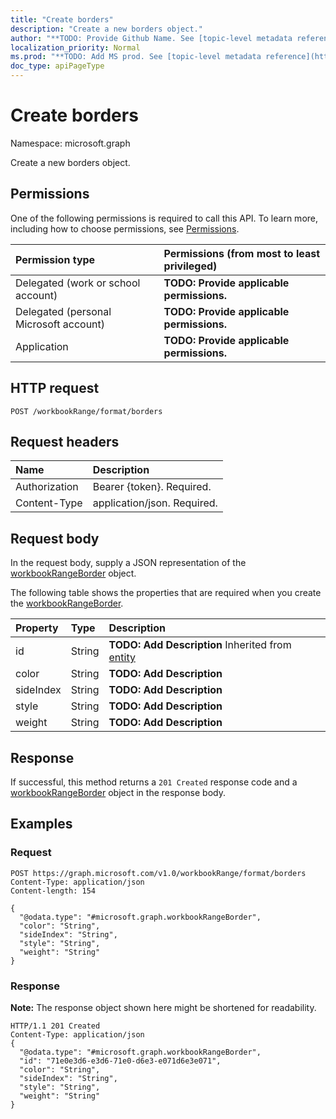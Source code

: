```yaml
---
title: "Create borders"
description: "Create a new borders object."
author: "**TODO: Provide Github Name. See [topic-level metadata reference](https://msgo.azurewebsites.net/add/document/guidelines/metadata.html#topic-level-metadata)**"
localization_priority: Normal
ms.prod: "**TODO: Add MS prod. See [topic-level metadata reference](https://msgo.azurewebsites.net/add/document/guidelines/metadata.html#topic-level-metadata)**"
doc_type: apiPageType
---
```


# Create borders

Namespace: microsoft.graph

Create a new borders object.

## Permissions
One of the following permissions is required to call this API. To learn more, including how to choose permissions, see [Permissions](/concepts/permissions-reference.md).

|Permission type|Permissions (from most to least privileged)|
|:---|:---|
|Delegated (work or school account)|**TODO: Provide applicable permissions.**|
|Delegated (personal Microsoft account)|**TODO: Provide applicable permissions.**|
|Application|**TODO: Provide applicable permissions.**|

## HTTP request

<!-- {
  "blockType": "ignored"
}
-->
``` http
POST /workbookRange/format/borders
```

## Request headers
|Name|Description|
|:---|:---|
|Authorization|Bearer {token}. Required.|
|Content-Type|application/json. Required.|

## Request body
In the request body, supply a JSON representation of the [workbookRangeBorder](../resources/workbookrangeborder.md) object.

The following table shows the properties that are required when you create the [workbookRangeBorder](../resources/workbookrangeborder.md).

|Property|Type|Description|
|:---|:---|:---|
|id|String|**TODO: Add Description** Inherited from [entity](../resources/entity.md)|
|color|String|**TODO: Add Description**|
|sideIndex|String|**TODO: Add Description**|
|style|String|**TODO: Add Description**|
|weight|String|**TODO: Add Description**|



## Response

If successful, this method returns a `201 Created` response code and a [workbookRangeBorder](../resources/workbookrangeborder.md) object in the response body.

## Examples

### Request
<!-- {
  "blockType": "request",
  "name": "create_workbookrangeborder_from_"
}
-->
``` http
POST https://graph.microsoft.com/v1.0/workbookRange/format/borders
Content-Type: application/json
Content-length: 154

{
  "@odata.type": "#microsoft.graph.workbookRangeBorder",
  "color": "String",
  "sideIndex": "String",
  "style": "String",
  "weight": "String"
}
```


### Response
**Note:** The response object shown here might be shortened for readability.
<!-- {
  "blockType": "response",
  "truncated": true,
  "@odata.type": "microsoft.graph.workbookrangeborder"
}
-->
``` http
HTTP/1.1 201 Created
Content-Type: application/json
{
  "@odata.type": "#microsoft.graph.workbookRangeBorder",
  "id": "71e0e3d6-e3d6-71e0-d6e3-e071d6e3e071",
  "color": "String",
  "sideIndex": "String",
  "style": "String",
  "weight": "String"
}
```

